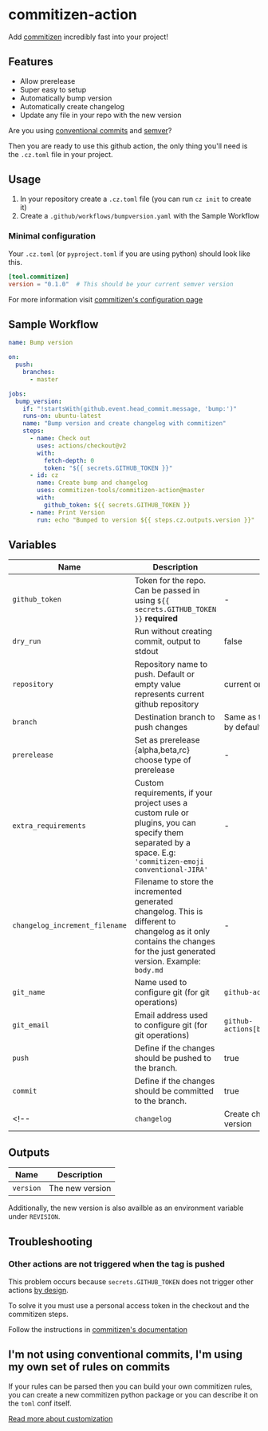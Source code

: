 # commitizen-action

Add [commitizen][cz] incredibly fast into your project!

## Features

- Allow prerelease
- Super easy to setup
- Automatically bump version
- Automatically create changelog
- Update any file in your repo with the new version

Are you using [conventional commits][cc] and [semver][semver]?

Then you are ready to use this github action, the only thing you'll need is the
`.cz.toml` file in your project.

## Usage

1. In your repository create a `.cz.toml` file (you can run `cz init` to create it)
2. Create a `.github/workflows/bumpversion.yaml` with the Sample Workflow

### Minimal configuration

Your `.cz.toml` (or `pyproject.toml` if you are using python) should look like
this.

```toml
[tool.commitizen]
version = "0.1.0"  # This should be your current semver version
```

For more information visit [commitizen's configuration page][cz-conf]

## Sample Workflow

```yaml
name: Bump version

on:
  push:
    branches:
      - master

jobs:
  bump_version:
    if: "!startsWith(github.event.head_commit.message, 'bump:')"
    runs-on: ubuntu-latest
    name: "Bump version and create changelog with commitizen"
    steps:
      - name: Check out
        uses: actions/checkout@v2
        with:
          fetch-depth: 0
          token: "${{ secrets.GITHUB_TOKEN }}"
      - id: cz
        name: Create bump and changelog
        uses: commitizen-tools/commitizen-action@master
        with:
          github_token: ${{ secrets.GITHUB_TOKEN }}
      - name: Print Version
        run: echo "Bumped to version ${{ steps.cz.outputs.version }}"
```

## Variables

| Name                           | Description                                                                                                                                                              | Default                                         |
| ------------------------------ | ------------------------------------------------------------------------------------------------------------------------------------------------------------------------ | ----------------------------------------------- |
| `github_token`                 | Token for the repo. Can be passed in using `${{ secrets.GITHUB_TOKEN }}` **required**                                                                                    | -                                               |
| `dry_run`                      | Run without creating commit, output to stdout                                                                                                                            | false                                           |
| `repository`                   | Repository name to push. Default or empty value represents current github repository                                                                                     | current one                                     |
| `branch`                       | Destination branch to push changes                                                                                                                                       | Same as the one executing the action by default |
| `prerelease`                   | Set as prerelease {alpha,beta,rc} choose type of prerelease                                                                                                              | -                                               |
| `extra_requirements`           | Custom requirements, if your project uses a custom rule or plugins, you can specify them separated by a space. E.g: `'commitizen-emoji conventional-JIRA'`               | -                                               |
| `changelog_increment_filename` | Filename to store the incremented generated changelog. This is different to changelog as it only contains the changes for the just generated version. Example: `body.md` | -                                               |
| `git_name`                     | Name used to configure git (for git operations)                                                                                                                          | `github-actions[bot]`                           |
| `git_email`                    | Email address used to configure git (for git operations)                                                                                                                 | `github-actions[bot]@users.noreply.github.com`  |
| `push`                         | Define if the changes should be pushed to the branch.                                                                                                                    | true                                            |
| `commit`                       | Define if the changes should be committed to the branch.                                                                                                                 | true                                            |
| <!--                           | `changelog`                                                                                                                                                              | Create changelog when bumping the version       | true | --> |

## Outputs

| Name      | Description     |
| --------- | --------------- |
| `version` | The new version |

Additionally, the new version is also availble as an environment variable under `REVISION`.

## Troubleshooting

### Other actions are not triggered when the tag is pushed

This problem occurs because `secrets.GITHUB_TOKEN` does not trigger other
actions [by design][by_design].

To solve it you must use a personal access token in the checkout and the commitizen steps.

Follow the instructions in [commitizen's documentation][cz-docs-ga]

## I'm not using conventional commits, I'm using my own set of rules on commits

If your rules can be parsed then you can build your own commitizen rules, you can
create a new commitizen python package or you can describe it on the `toml` conf itself.

[Read more about customization][cz-custom]

[by_design]: https://docs.github.com/en/free-pro-team@latest/actions/reference/events-that-trigger-workflows#example-using-multiple-events-with-activity-types-or-configuration
[cz-docs-ga]: https://commitizen-tools.github.io/commitizen/tutorials/github_actions/
[cz]: https://commitizen-tools.github.io/commitizen/
[cc]: https://www.conventionalcommits.org/
[semver]: https://semver.org/
[cz-conf]: https://commitizen-tools.github.io/commitizen/config/
[cz-custom]: https://commitizen-tools.github.io/commitizen/customization/
